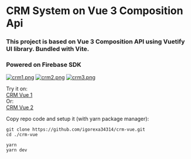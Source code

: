 # CRM System on Vue 3 Composition Api

### This project is based on Vue 3 Composition API using Vuetify UI library. Bundled with Vite. 
### Powered on Firebase SDK

[![crm1.png](https://i.postimg.cc/tTmYxCzP/crm.png)](https://postimg.cc/dkrsMFpt)
[![crm2.png](https://i.postimg.cc/SxsC1sZX/crm1.png)](https://postimg.cc/Yh5vhpBk)
[![crm3.png](https://i.postimg.cc/s2GSyLCs/crm2.png)](https://postimg.cc/Jymt5Ph2)


Try it on:\
[CRM Vue 1](crm-vue-f0e4a.web.app "CRM Vue")\
Or:\
[CRM Vue 2](crm-vue-f0e4a.firebaseapp.com "CRM Vue")


Copy repo code and setup it (with yarn package manager):
```
git clone https://github.com/igorexa34314/crm-vue.git
cd ./crm-vue
```
```
yarn
yarn dev
```  
